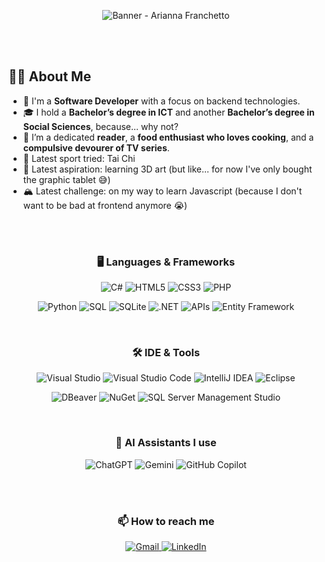 <p align="center">
  <img src="https://raw.githubusercontent.com/ariennss/ariennss/main/gitbanner2.PNG" alt="Banner - Arianna Franchetto" />
</p>
<br><br>

## 👩‍💻 About Me

- 💼  I'm a **Software Developer** with a focus on backend technologies.
- 🎓  I hold a **Bachelor’s degree in ICT** and another **Bachelor’s degree in Social Sciences**, because... why not?  
- 🌱  I’m a dedicated **reader**, a **food enthusiast who loves cooking**, and a **compulsive devourer of TV series**.  
- 🏃  Latest sport tried: Tai Chi
- 🚀  Latest aspiration: learning 3D art (but like... for now I've only bought the graphic tablet 😅)
- 🏔️  Latest challenge: on my way to learn Javascript (because I don't want to be bad at frontend anymore 😭)

<br><br>
<h3 align="center">🖥️ Languages & Frameworks</h3>
<p align="center">
  <img src="https://img.shields.io/badge/C%23-239120?style=for-the-badge&logo=c-sharp&logoColor=white" alt="C#"/>
  <img src="https://img.shields.io/badge/HTML5-E34F26?style=for-the-badge&logo=html5&logoColor=white" alt="HTML5"/>
  <img src="https://img.shields.io/badge/CSS3-1572B6?style=for-the-badge&logo=css3&logoColor=white" alt="CSS3"/>
  <img src="https://img.shields.io/badge/PHP-777BB4?style=for-the-badge&logo=php&logoColor=white" alt="PHP"/>
</p>
<p align="center">
  <img src="https://img.shields.io/badge/Python-3776AB?style=for-the-badge&logo=python&logoColor=white" alt="Python"/>
  <img src="https://img.shields.io/badge/SQL-003B57?style=for-the-badge&logo=mysql&logoColor=white" alt="SQL"/>
  <img src="https://img.shields.io/badge/SQLite-003B57?style=for-the-badge&logo=sqlite&logoColor=white" alt="SQLite"/>
  <img src="https://img.shields.io/badge/.NET-512BD4?style=for-the-badge&logo=dotnet&logoColor=white" alt=".NET"/>
  <img src="https://img.shields.io/badge/APIs-FF6F00?style=for-the-badge&logo=fastapi&logoColor=white" alt="APIs"/>
  <img src="https://img.shields.io/badge/Entity%20Framework-512BD4?style=for-the-badge&logo=.net&logoColor=white" alt="Entity Framework"/>
</p>
<br>
<h3 align="center">🛠️ IDE & Tools</h3>
<p align="center">
  <img src="https://img.shields.io/badge/Visual%20Studio-5C2D91?style=for-the-badge&logo=visualstudio&logoColor=white" alt="Visual Studio"/>
  <img src="https://img.shields.io/badge/VS%20Code-007ACC?style=for-the-badge&logo=visualstudiocode&logoColor=white" alt="Visual Studio Code"/>
  <img src="https://img.shields.io/badge/IntelliJ%20IDEA-000000?style=for-the-badge&logo=intellijidea&logoColor=white" alt="IntelliJ IDEA"/>
  <img src="https://img.shields.io/badge/Eclipse-2C2255?style=for-the-badge&logo=eclipseide&logoColor=white" alt="Eclipse"/>
</p>
<p align="center">
  <img src="https://img.shields.io/badge/DBeaver-372923?style=for-the-badge&logo=dbeaver&logoColor=white" alt="DBeaver"/>
  <img src="https://img.shields.io/badge/NuGet-004880?style=for-the-badge&logo=nuget&logoColor=white" alt="NuGet"/>
  <img src="https://img.shields.io/badge/SQL%20Server%20Management%20Studio-CC2927?style=for-the-badge&logo=microsoftsqlserver&logoColor=white" alt="SQL Server Management Studio"/>
</p>
<br>
<h3 align="center">🤖 AI Assistants I use</h3>
<p align="center">
  <img src="https://img.shields.io/badge/ChatGPT-00A67E?style=for-the-badge&logo=openai&logoColor=white" alt="ChatGPT"/>
  <img src="https://img.shields.io/badge/Gemini-4285F4?style=for-the-badge&logo=google&logoColor=white" alt="Gemini"/>
  <img src="https://img.shields.io/badge/GitHub%20Copilot-000000?style=for-the-badge&logo=github&logoColor=white" alt="GitHub Copilot"/>
</p>
<br>
<br>
<h3 align="center">📫 How to reach me</h3>
<p align="center">
  <a href="mailto:arianna.franchetto@gmail.com" target="_blank">
    <img src="https://img.shields.io/badge/Gmail-D14836?style=for-the-badge&logo=gmail&logoColor=white" alt="Gmail"/>
  </a>
  <a href="www.linkedin.com/in/arianna-franchetto-31718825a" target="_blank">
    <img src="https://img.shields.io/badge/LinkedIn-0A66C2?style=for-the-badge&logo=linkedin&logoColor=white" alt="LinkedIn"/>
  </a>
</p>

